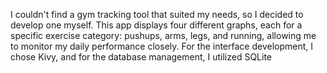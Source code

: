 I couldn't find a gym tracking tool that suited my needs,
so I decided to develop one myself. This app displays four
different graphs, each for a specific exercise category: pushups, arms, legs, and running,
allowing me to monitor my daily performance closely. For the interface development,
I chose Kivy, and for the database management, I utilized SQLite
